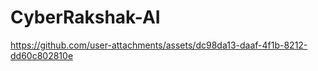 # CyberRakshak-AI


https://github.com/user-attachments/assets/dc98da13-daaf-4f1b-8212-dd60c802810e

